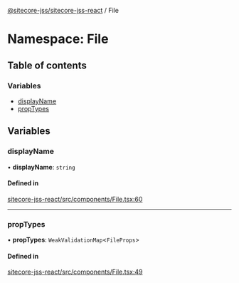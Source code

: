 [@sitecore-jss/sitecore-jss-react](../README.md) / File

# Namespace: File

## Table of contents

### Variables

- [displayName](File.md#displayname)
- [propTypes](File.md#proptypes)

## Variables

### displayName

• **displayName**: `string`

#### Defined in

[sitecore-jss-react/src/components/File.tsx:60](https://github.com/Sitecore/jss/blob/9e5f3ac64/packages/sitecore-jss-react/src/components/File.tsx#L60)

___

### propTypes

• **propTypes**: `WeakValidationMap`\<`FileProps`\>

#### Defined in

[sitecore-jss-react/src/components/File.tsx:49](https://github.com/Sitecore/jss/blob/9e5f3ac64/packages/sitecore-jss-react/src/components/File.tsx#L49)
